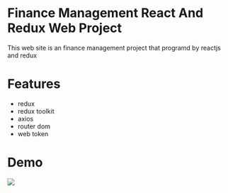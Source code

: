 # Finance Management React And Redux Web Project
This web site is an finance management project that programd by reactjs and redux

# Features
<ul>
<li>redux</li>
<li>redux toolkit</li>
<li>axios</li>
<li>router dom</li>
<li>web token</li>
</ul>

# Demo
![](https://github.com/sinapouladrag/finance-management/blob/main/demo.gif)
